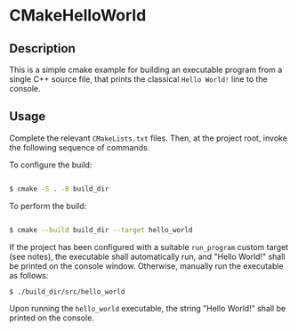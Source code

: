 # CMakeHelloWorld

## Description

This is a simple cmake example for building an executable program from a single C++ source file, that prints the classical `Hello World!` line to the console.

## Usage

Complete the relevant `CMakeLists.txt` files. Then, at the project root, invoke the following sequence of commands.

To configure the build:

``` sh

$ cmake -S . -B build_dir

```

To perform the build:

``` sh

$ cmake --build build_dir --target hello_world

```

If the project has been configured with a suitable `run_program` custom target (see notes), the executable shall automatically run, and "Hello World!" shall be printed on the console window. Otherwise, manually run the executable as follows:

``` sh
$ ./build_dir/src/hello_world
```

Upon running the `hello_world` executable, the string "Hello World!" shall be printed on the console.
